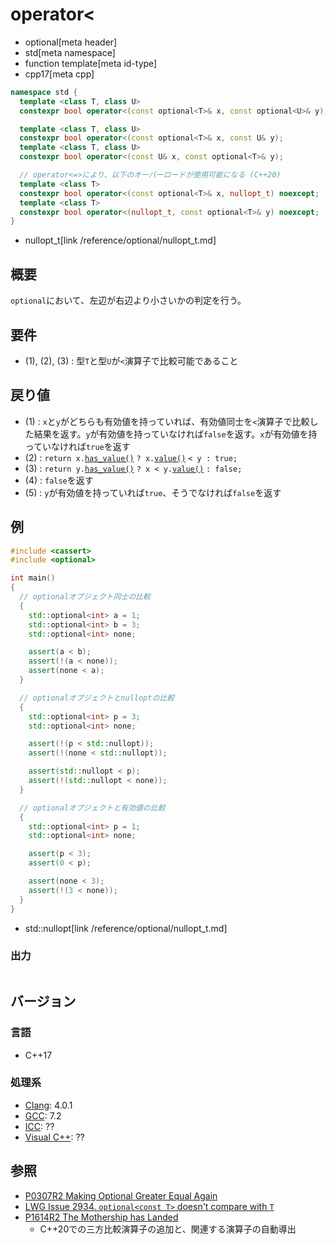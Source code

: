# operator<
* optional[meta header]
* std[meta namespace]
* function template[meta id-type]
* cpp17[meta cpp]

```cpp
namespace std {
  template <class T, class U>
  constexpr bool operator<(const optional<T>& x, const optional<U>& y); // (1) C++17

  template <class T, class U>
  constexpr bool operator<(const optional<T>& x, const U& y);           // (2) C++17
  template <class T, class U>
  constexpr bool operator<(const U& x, const optional<T>& y);           // (3) C++17

  // operator<=>により、以下のオーバーロードが使用可能になる (C++20)
  template <class T>
  constexpr bool operator<(const optional<T>& x, nullopt_t) noexcept;   // (4) C++17
  template <class T>
  constexpr bool operator<(nullopt_t, const optional<T>& y) noexcept;   // (5) C++17
}
```
* nullopt_t[link /reference/optional/nullopt_t.md]

## 概要
`optional`において、左辺が右辺より小さいかの判定を行う。


## 要件
- (1), (2), (3) : 型`T`と型`U`が`<`演算子で比較可能であること


## 戻り値
- (1) : `x`と`y`がどちらも有効値を持っていれば、有効値同士を`<`演算子で比較した結果を返す。`y`が有効値を持っていなければ`false`を返す。`x`が有効値を持っていなければ`true`を返す
- (2) : `return x.`[`has_value()`](has_value.md) `? x.`[`value()`](value.md) `< y : true;`
- (3) : `return y.`[`has_value()`](has_value.md) `? x < y.`[`value()`](value.md) `: false;`
- (4) : `false`を返す
- (5) : `y`が有効値を持っていれば`true`、そうでなければ`false`を返す


## 例
```cpp example
#include <cassert>
#include <optional>

int main()
{
  // optionalオブジェクト同士の比較
  {
    std::optional<int> a = 1;
    std::optional<int> b = 3;
    std::optional<int> none;

    assert(a < b);
    assert(!(a < none));
    assert(none < a);
  }

  // optionalオブジェクトとnulloptの比較
  {
    std::optional<int> p = 3;
    std::optional<int> none;

    assert(!(p < std::nullopt));
    assert(!(none < std::nullopt));

    assert(std::nullopt < p);
    assert(!(std::nullopt < none));
  }

  // optionalオブジェクトと有効値の比較
  {
    std::optional<int> p = 1;
    std::optional<int> none;

    assert(p < 3);
    assert(0 < p);

    assert(none < 3);
    assert(!(3 < none));
  }
}
```
* std::nullopt[link /reference/optional/nullopt_t.md]

### 出力
```
```

## バージョン
### 言語
- C++17

### 処理系
- [Clang](/implementation.md#clang): 4.0.1
- [GCC](/implementation.md#gcc): 7.2
- [ICC](/implementation.md#icc): ??
- [Visual C++](/implementation.md#visual_cpp): ??


## 参照
- [P0307R2 Making Optional Greater Equal Again](http://www.open-std.org/jtc1/sc22/wg21/docs/papers/2016/p0307r2.pdf)
- [LWG Issue 2934. `optional<const T>` doesn't compare with `T`](https://wg21.cmeerw.net/lwg/issue2934)
- [P1614R2 The Mothership has Landed](https://www.open-std.org/jtc1/sc22/wg21/docs/papers/2019/p1614r2.html)
    - C++20での三方比較演算子の追加と、関連する演算子の自動導出
